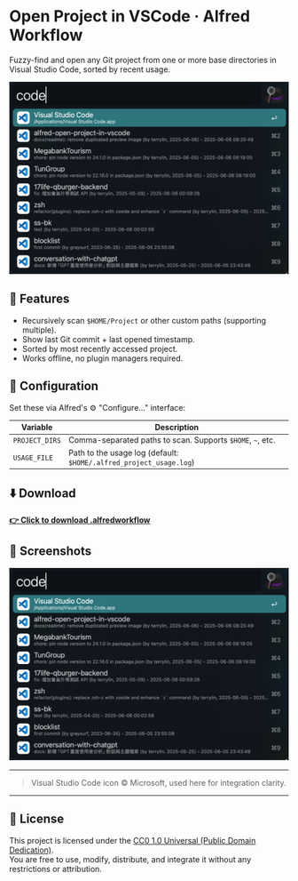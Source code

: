 # Open Project in VSCode · Alfred Workflow

Fuzzy-find and open any Git project from one or more base directories in Visual Studio Code, sorted by recent usage.

![Preview](assets/preview.png)

## 🚀 Features

- Recursively scan `$HOME/Project` or other custom paths (supporting multiple).
- Show last Git commit + last opened timestamp.
- Sorted by most recently accessed project.
- Works offline, no plugin managers required.

## 🔧 Configuration

Set these via Alfred's ⚙️ "Configure..." interface:

| Variable       | Description                                                                 |
|----------------|-----------------------------------------------------------------------------|
| `PROJECT_DIRS` | Comma-separated paths to scan. Supports `$HOME`, `~`, etc.                  |
| `USAGE_FILE`   | Path to the usage log (default: `$HOME/.alfred_project_usage.log`)          |

## ⬇️ Download

**[👉 Click to download .alfredworkflow](https://github.com/graysurf/alfred-open-project-in-vscode/releases/download/v1.1.0/open-project-in-vscode.alfredworkflow)**

## 📸 Screenshots

![preview](assets/preview.png)

---
> Visual Studio Code icon © Microsoft, used here for integration clarity.

---

## 🪪 License

This project is licensed under the [CC0 1.0 Universal (Public Domain Dedication)](LICENSE).  
You are free to use, modify, distribute, and integrate it without any restrictions or attribution.
